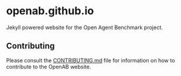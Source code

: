 # openab.github.io

Jekyll powered website for the Open Agent Benchmark project.


## Contributing

Please consult the [CONTRIBUTING.md](CONTRIBUTING.md) file for information on how to contribute to the OpenAB website.